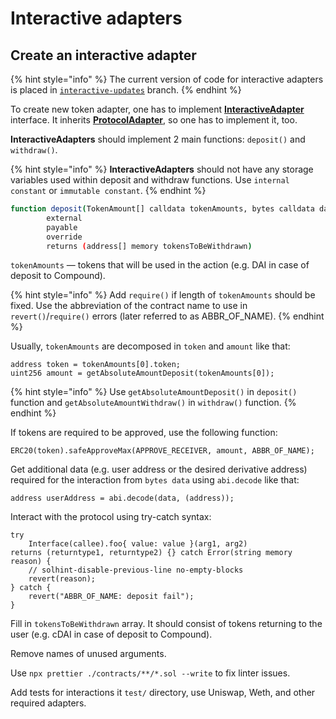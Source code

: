 # Interactive adapters

## Create an interactive adapter

{% hint style="info" %}
The current version of code for interactive adapters is placed in [`interactive-updates`](https://github.com/zeriontech/defi-sdk/tree/interactive-updates) branch.
{% endhint %}

To create new token adapter, one has to implement [**InteractiveAdapter**](https://github.com/zeriontech/defi-sdk/blob/interactive-updates/contracts/interactiveAdapters/InteractiveAdapter.sol) interface. It inherits [**ProtocolAdapter**](https://app.gitbook.com/@evgeth/s/defi-sdk/~/drafts/-MRuKVgmu99bSeNK6G7Y/smart-contracts/adding-your-adapters/read-only-adapters/@drafts), so one has to implement it, too.

**InteractiveAdapters** should implement 2 main functions: `deposit()` and `withdraw()`.

{% hint style="info" %}
**InteractiveAdapters** should not have any storage variables used within deposit and withdraw functions. Use `internal constant` or `immutable constant`.
{% endhint %}

```bash
function deposit(TokenAmount[] calldata tokenAmounts, bytes calldata data)
        external
        payable
        override
        returns (address[] memory tokensToBeWithdrawn)
```

`tokenAmounts` — tokens that will be used in the action \(e.g. DAI in case of deposit to Compound\).

{% hint style="info" %}
Add `require()` if length of `tokenAmounts` should be fixed. Use the abbreviation of the contract name to use in `revert()`/`require()` errors \(later referred to as ABBR\_OF\_NAME\).
{% endhint %}

Usually, `tokenAmounts` are decomposed in `token` and `amount` like that:

```text
address token = tokenAmounts[0].token;
uint256 amount = getAbsoluteAmountDeposit(tokenAmounts[0]);
```

{% hint style="info" %}
Use `getAbsoluteAmountDeposit()` in `deposit()` function and `getAbsoluteAmountWithdraw()` in `withdraw()` function.
{% endhint %}

If tokens are required to be approved, use the following function:

```text
ERC20(token).safeApproveMax(APPROVE_RECEIVER, amount, ABBR_OF_NAME);
```

Get additional data \(e.g. user address or the desired derivative address\) required for the interaction from `bytes data` using `abi.decode` like that:

```text
address userAddress = abi.decode(data, (address));
```

Interact with the protocol using try-catch syntax:

```text
try
    Interface(callee).foo{ value: value }(arg1, arg2)
returns (returntype1, returntype2) {} catch Error(string memory reason) {
    // solhint-disable-previous-line no-empty-blocks
    revert(reason);
} catch {
    revert("ABBR_OF_NAME: deposit fail");
}
```

Fill in `tokensToBeWithdrawn` array. It should consist of tokens returning to the user \(e.g. cDAI in case of deposit to Compound\).

Remove names of unused arguments.

Use `npx prettier ./contracts/**/*.sol --write` to fix linter issues.

Add tests for interactions it `test/` directory, use Uniswap, Weth, and other required adapters.

